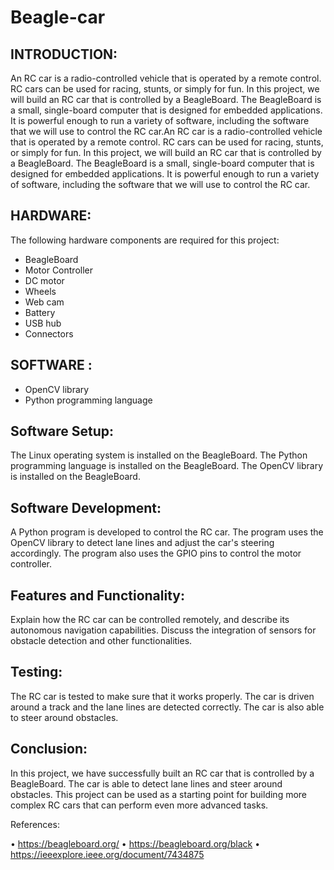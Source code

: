 # Beagle-car

## INTRODUCTION:

   An RC car is a radio-controlled vehicle that is operated by a remote control. RC cars can be used for racing, stunts, or simply for fun. In this project, we will build an RC car that is controlled by a BeagleBoard. The BeagleBoard is a small, single-board computer that is designed for embedded applications. It is powerful enough to run a variety of software, including the software that we will use to control the RC car.An RC car is a radio-controlled vehicle that is operated by a remote control. RC cars can be used for racing, stunts, or simply for fun. In this project, we will build an RC car that is controlled by a BeagleBoard. The BeagleBoard is a small, single-board computer that is designed for embedded applications. It is powerful enough to run a variety of software, including the software that we will use to control the RC car.

## HARDWARE:

The following hardware components are required for this project:  
* BeagleBoard
* Motor Controller
* DC motor 
* Wheels
* Web cam
* Battery 
* USB hub
* Connectors

## SOFTWARE :

* OpenCV library
* Python programming language

## Software Setup:  

   The Linux operating system is installed on the BeagleBoard. The Python programming language is installed on the BeagleBoard. The OpenCV library is installed on the BeagleBoard.

## Software Development:

   A Python program is developed to control the RC car. The program uses the OpenCV library to detect lane lines and adjust the car's steering accordingly. The program also uses the GPIO pins to control the motor controller.

## Features and Functionality:

   Explain how the RC car can be controlled remotely, and describe its autonomous navigation capabilities. Discuss the integration of sensors for obstacle detection and other functionalities.

## Testing:

   The RC car is tested to make sure that it works properly. The car is driven around a track and the lane lines are detected correctly. The car is also able to steer around obstacles.

## Conclusion:

   In this project, we have successfully built an RC car that is controlled by a BeagleBoard. The car is able to detect lane lines and steer around obstacles. This project can be used as a starting point for building more complex RC cars that can perform even more advanced tasks.

 References:

•	https://beagleboard.org/
•	https://beagleboard.org/black
•	https://ieeexplore.ieee.org/document/7434875
